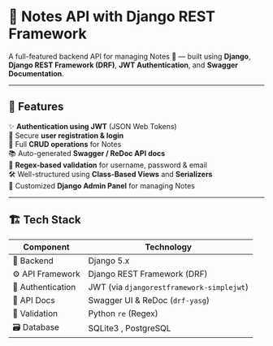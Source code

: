 # 📝 Notes API with Django REST Framework

A full-featured backend API for managing Notes 🧠 — built using **Django**, **Django REST Framework (DRF)**, **JWT Authentication**, and **Swagger Documentation**.

---

## 🚀 Features

✨ **Authentication using JWT** (JSON Web Tokens)  
🔐 Secure **user registration & login**  
📄 Full **CRUD operations** for Notes  
📚 Auto-generated **Swagger / ReDoc API docs**  
🧩 **Regex-based validation** for username, password & email  
🛠️ Well-structured using **Class-Based Views** and **Serializers**  
🎨 Customized **Django Admin Panel** for managing Notes  

---

## 🏗️ Tech Stack

| Component | Technology |
|------------|-------------|
| 🐍 Backend | Django 5.x |
| ⚙️ API Framework | Django REST Framework (DRF) |
| 🔑 Authentication | JWT (via `djangorestframework-simplejwt`) |
| 📘 API Docs | Swagger UI & ReDoc (`drf-yasg`) |
| 🔎 Validation | Python `re` (Regex) |
| 🗃️ Database | SQLite3 , PostgreSQL |
